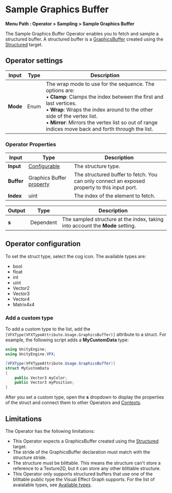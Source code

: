 

# Sample Graphics Buffer

**Menu Path : Operator > Sampling > Sample Graphics Buffer**

The Sample Graphics Buffer Operator enables you to fetch and sample a structured buffer. A structured buffer is a [GraphicsBuffer](https://docs.unity3d.com/ScriptReference/GraphicsBuffer.html) created using the [Structured](https://docs.unity3d.com/ScriptReference/GraphicsBuffer.Target.Structured.html) target.

## Operator settings

| **Input** | **Type** | **Description**                                              |
| --------- | -------- | ------------------------------------------------------------ |
| **Mode**  | Enum     | The wrap mode to use for the sequence. The options are:<br/>&#8226; **Clamp**: Clamps the index between the first and last vertices.<br/>&#8226; **Wrap**: Wraps the index around to the other side of the vertex list. <br/>&#8226; **Mirror**: Mirrors the vertex list so out of range indices move back and forth through the list. |

### Operator Properties

| **Input**  | **Type**                                | **Description**                                              |
| ---------- | --------------------------------------- | ------------------------------------------------------------ |
| **Input**  | [Configurable](#operator-configuration) | The structure type.                                          |
| **Buffer** | Graphics Buffer [property](Properties.md)| The structured buffer to fetch. You can only connect an exposed property to this input port. |
| **Index**  | uint                                    | The index of the element to fetch.                            |

| **Output** | **Type**  | **Description**                                              |
| ---------- | --------- | ------------------------------------------------------------ |
| **s**      | Dependent | The sampled structure at the index, taking into account the **Mode** setting. |

## Operator configuration

To set the struct type, select the cog icon. The available types are:

- bool
- float
- int
- uint
- Vector2
- Vector3
- Vector4
- Matrix4x4

### Add a custom type

To add a custom type to the list, add the `[VFXType(VFXTypeAttribute.Usage.GraphicsBuffer)]` attribute to a struct. For example, the following script adds a **MyCustomData** type:

```c#
using UnityEngine;
using UnityEngine.VFX;

[VFXType(VFXTypeAttribute.Usage.GraphicsBuffer)]
struct MyCustomData
{
    public Vector3 myColor;
    public Vector3 myPosition;
}
```

After you set a custom type, open the **s** dropdown to display the properties of the struct and connect them to other Operators and [Contexts](Contexts.md).

## Limitations
The Operator has the following limitations:

- This Operator expects a GraphicsBuffer created using the [Structured](https://docs.unity3d.com/ScriptReference/GraphicsBuffer.Target.Structured.html) target.
- The stride of the GraphicsBuffer declaration must match with the structure stride.
- The structure must be blittable. This means the structure can't store a reference to a Texture2D, but it can store any other blittable structure.
- This Operator only supports structured buffers that use one of the blittable public type the Visual Effect Graph supports. For the list of avaialable types, see [Available types](#available-types).
